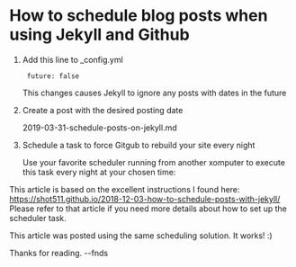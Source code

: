 # How to schedule blog posts when using Jekyll and Github

1. Add this line to _config.yml

        future: false
    
    This changes causes Jekyll to ignore any posts with dates in the future

2. Create a post with the desired posting date

    2019-03-31-schedule-posts-on-jekyll.md
    
3. Schedule a task to force Gitgub to rebuild your site every night

    Use your favorite scheduler running from another xomputer to execute this task every night at your chosen time:

This article is based on the excellent instructions I found here: https://shot511.github.io/2018-12-03-how-to-schedule-posts-with-jekyll/
Please refer to that article if you need more details about how to set up the scheduler task.

This article was posted using the same scheduling solution. It works! :)

Thanks for reading.
--fnds
